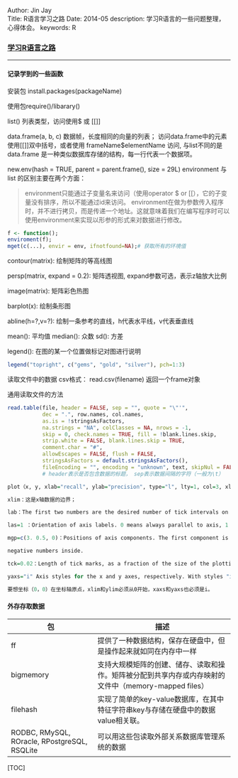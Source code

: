 Author: Jin Jay  
Title: R语言学习之路
Date: 2014-05
description: 学习R语言的一些问题整理，心得体会。 
keywords: R


### [学习R语言之路](https://github.com/jinjaysnow/R)

---

#### 记录学到的一些函数
安装包 install.packages(packageName)

使用包require()/libarary()

list() 列表类型，访问使用$ 或 [[]] 

data.frame(a, b, c) 数据帧，长度相同的向量的列表； 访问data.frame中的元素使用[[]]双中括号，或者使用 frameName$elementName 访问, 与list不同的是data.frame 是一种类似数据库存储的结构，每一行代表一个数据项。

new.env(hash = TRUE, parent = parent.frame(), size = 29L) environment 与 list 的区别主要在两个方面：

> environment只能通过子变量名来访问（使用operator $ or [[），它的子变量没有排序，所以不能通过id来访问。
> environment在做为参数传入程序时，并不进行拷贝，而是传递一个地址。这就意味着我们在编写程序时可以使用environment来实现以形参的形式来对数据进行修改。

``` R
f <- function();
enviroment(f);
mget(c(...), envir = env, ifnotfound=NA);# 获取所有的环境值
```
contour(matrix): 绘制矩阵的等高线图

persp(matrix, expand = 0.2): 矩阵透视图, expand参数可选，表示z轴放大比例

image(matrix): 矩阵彩色热图

barplot(x): 绘制条形图

abline(h=?,v=?): 绘制一条参考的直线，h代表水平线，v代表垂直线

mean(): 平均值 median(): 众数 sd(): 方差 

legend(): 在图的某一个位置做标记对图进行说明

``` R
legend("topright", c("gems", "gold", "silver"), pch=1:3)
```

读取文件中的数据 csv格式： read.csv(filename) 返回一个frame对象

通用读取文件的方法

``` R
read.table(file, header = FALSE, sep = "", quote = "\"'",
           dec = ".", row.names, col.names,
           as.is = !stringsAsFactors,
           na.strings = "NA", colClasses = NA, nrows = -1,
           skip = 0, check.names = TRUE, fill = !blank.lines.skip,
           strip.white = FALSE, blank.lines.skip = TRUE,
           comment.char = "#",
           allowEscapes = FALSE, flush = FALSE,
           stringsAsFactors = default.stringsAsFactors(),
           fileEncoding = "", encoding = "unknown", text, skipNul = FALSE)
           # header表示是否包含数据的标题， sep表示数据间隔的字符（一般为\t）
```

```R
plot（x, y, xlab="recall", ylab="precision", type="l", lty=1, col=3, xlim=c(0,1), ylim=c(0, 0.04), lab=c(10, 10, 5), las=1, mgp=c(3. 0.5, 0), tck=0.02, xaxs="i", yaxs="i")

xlim：这是x轴数据的边界；

lab：The first two numbers are the desired number of tick intervals on the x and y axes respectively. The third number is the desired length of axis labels, in characters (including the decimal point.)

las=1 ：Orientation of axis labels. 0 means always parallel to axis, 1 means always horizontal, and 2 means always perpendicular to the axis.

mgp=c(3. 0.5, 0)：Positions of axis components. The first component is the distance from the axis label to the axis position, in text lines. The second component is the distance to the tick labels, and the final component is the distance from the axis position to the axis line (usually zero). Positive numbers measure outside the plot region,

negative numbers inside.

tck=0.02：Length of tick marks, as a fraction of the size of the plotting region. When tck is small (less than 0.5) the tick marks on the x and y axes are forced to be the same size.

yaxs="i" Axis styles for the x and y axes, respectively. With styles "i" (internal) and "r" (the default) tick marks always fall within the range of the data, however style "r" leaves a small amount of space at the edges. (S has other styles not implemented in R.)

要想坐标（0，0）在坐标轴原点，xlim和ylim必须从0开始，xaxs和yaxs也必须是i。
```

#### 外存存取数据
| 包 | 描述 |
|----|------|
| ff | 提供了一种数据结构，保存在硬盘中，但是操作起来就如同在内存中一样|
| bigmemory | 支持大规模矩阵的创建、储存、读取和操作。矩阵被分配到共享内存或内存映射的文件中（memory-mapped files） |
| filehash | 实现了简单的key-value数据库，在其中特征字符串key与存储在硬盘中的数据value相关联。 |
| RODBC, RMySQL, ROracle, RPostgreSQL, RSQLite | 可以用这些包读取外部关系数据库管理系统的数据 |

[TOC]